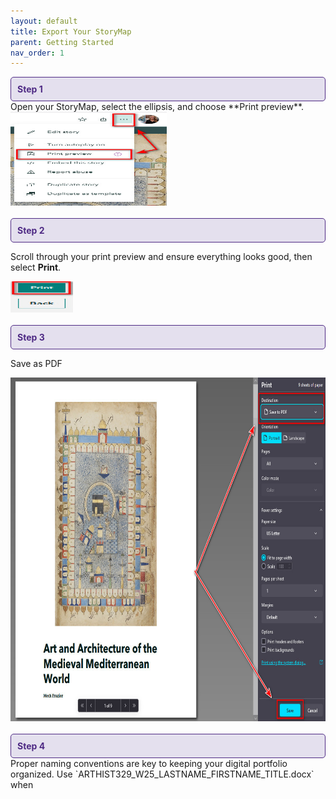 ```yaml
---
layout: default
title: Export Your StoryMap
parent: Getting Started
nav_order: 1
---
```


<div style="border: 1px solid #4E2A84; background-color: #E4E0EE; padding: 10px; border-radius: 5px; color: #4E2A84;">
  <strong>Step 1</strong>
</div>
Open your StoryMap, select the ellipsis, and choose **Print preview**.

<img src="https://raw.githubusercontent.com/nulib-ds/NU-ARTHIST329/refs/heads/main/content/img/print_preview.jpg" width="250" height="150">
<br>
<br>

<div style="border: 1px solid #4E2A84; background-color: #E4E0EE; padding: 10px; border-radius: 5px; color: #4E2A84;">
  <strong>Step 2</strong>
</div>

Scroll through your print preview and ensure everything looks good, then select **Print**.

<img src="https://raw.githubusercontent.com/nulib-ds/NU-ARTHIST329/refs/heads/main/content/img/print.jpg" width="100" height="50">
<br>
<br>

<div style="border: 1px solid #4E2A84; background-color: #E4E0EE; padding: 10px; border-radius: 5px; color: #4E2A84;">
  <strong>Step 3</strong>
</div>

Save as PDF

<img src="https://raw.githubusercontent.com/nulib-ds/NU-ARTHIST329/refs/heads/main/content/img/save_as_adobe.jpg" width="650" height="550">
<br>
<br>

<div style="border: 1px solid #4E2A84; background-color: #E4E0EE; padding: 10px; border-radius: 5px; color: #4E2A84;">
  <strong>Step 4</strong>
</div>
Proper naming conventions are key to keeping your digital portfolio organized. Use `ARTHIST329_W25_LASTNAME_FIRSTNAME_TITLE.docx` when 
